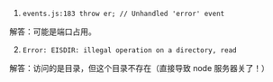 1.  `events.js:183 throw er; // Unhandled 'error' event`

解答：可能是端口占用。

2.  `Error: EISDIR: illegal operation on a directory, read`

解答：访问的是目录，但这个目录不存在（直接导致 node 服务器关了！）

